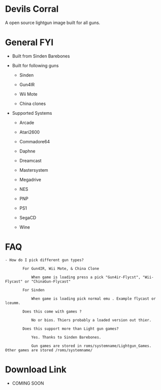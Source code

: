 # Devils Corral

A open source lightgun image built for all guns.

# General FYI

- Built from Sinden Barebones

- Built for following guns

    - Sinden
    
    - Gun4IR
    
    - Wii Mote
    
    - China clones
    
    
- Supported Systems
    - Arcade
    
    - Atari2600
    
    - Commadore64
    
    - Daphne

    - Dreamcast
    
    - Mastersystem
    
    - Megadrive
    
    - NES

    - PNP
    
    - PS1
    
    - SegaCD
    
    - Wine 
       

   
# FAQ

    - How do I pick different gun types?
    
            For Gun4IR, Wii Mote, & China Clone
    
                When game is loading press a pick "Gun4ir-Flycst", "Wii-Flycast" or "ChinaGun-Flycast"
            
            For Sinden
            
                When game is loading pick normal emu . Example flycast or lceumm. 
                
            Does this come with games ?
            
                No or bios. Thiers probably a loaded version out thier.
                
            Does this support more than Light gun games? 
            
                Yes. Thanks to Sinden Barebones. 
                
                Gun games are stored in roms/systemname/Lightgun_Games. Other games are stored /roms/systemname/
                
                
# Download Link

- COMING SOON 


                
            
            
           
